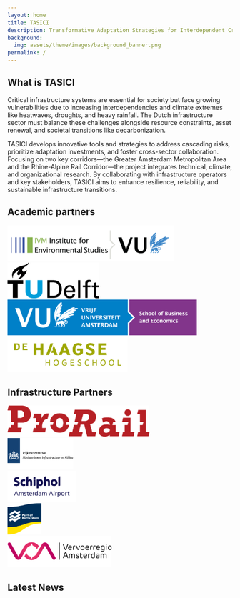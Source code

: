 ```yaml
---
layout: home
title: TASICI
description: Transformative Adaptation Strategies for Interdependent Critical Infrastructure
background:
  img: assets/theme/images/background_banner.png
permalink: /
---
```


## What is TASICI
Critical infrastructure systems are essential for society but face growing vulnerabilities due to increasing interdependencies and climate extremes like heatwaves, droughts, and heavy rainfall. The Dutch infrastructure sector must balance these challenges alongside resource constraints, asset renewal, and societal transitions like decarbonization. 

TASICI develops innovative tools and strategies to address cascading risks, prioritize adaptation investments, and foster cross-sector collaboration. Focusing on two key corridors—the Greater Amsterdam Metropolitan Area and the Rhine-Alpine Rail Corridor—the project integrates technical, climate, and organizational research. By collaborating with infrastructure operators and key stakeholders, TASICI aims to enhance resilience, reliability, and sustainable infrastructure transitions.

## Academic partners

<div class="partner-section">
<div class="row text-center py-4">
  <div class="col-12 col-md-6 mb-4">
    <img src="assets/theme/images/ivm-vu.png" alt="IVM-VU" class="img-fluid" style="max-height: 80px;">
  </div>
  <div class="col-12 col-md-6 mb-4">
    <img src="assets/theme/images/tudelft.png" alt="TUD" class="img-fluid" style="max-height: 80px;">
  </div>
  <div class="col-12 col-md-6 mb-4">
    <img src="assets/theme/images/vu-sbe.png" alt="VU-SBE" class="img-fluid" style="max-height: 80px;">
  </div>
  <div class="col-12 col-md-6 mb-4">
    <img src="assets/theme/images/hhs.png" alt="HHS" class="img-fluid" style="max-height: 80px;">
  </div>
</div>
</div>

## Infrastructure Partners

<div class="partner-section">
<div class="row text-center py-4">
  <div class="col-6 col-md-4 col-lg-2 mb-4">
    <img src="assets/theme/images/prorail.png" alt="ProRail" class="img-fluid" style="max-height: 70px;">
  </div>
  <div class="col-6 col-md-4 col-lg-2 mb-4">
    <img src="assets/theme/images/rws.png" alt="Rijkswaterstaat" class="img-fluid" style="max-height: 70px;">
  </div>
  <div class="col-6 col-md-4 col-lg-2 mb-4">
    <img src="assets/theme/images/schiphol.png" alt="Schiphol" class="img-fluid" style="max-height: 70px;">
  </div>
  <div class="col-6 col-md-4 col-lg-2 mb-4">
    <img src="assets/theme/images/portrdam.png" alt="Port of Rotterdam" class="img-fluid" style="max-height: 70px;">
  </div>
  <div class="col-6 col-md-4 col-lg-2 mb-4">
    <img src="assets/theme/images/vra.png" alt="VRA" class="img-fluid" style="max-height: 70px;">
  </div>
</div>
</div>

## Latest News